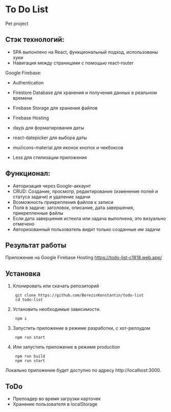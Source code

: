 # To Do List

Pet project

## Стэк технологий:

- SPA выпонлено на React, функциональный подход, использованы хуки
- Навигация между страницами с помощью react-router

Google Firebase:
- Authentication 
- Firestore Database для хранения и получения данных в реальном времени
- Firebase Storage для хранения файлов
- Firebase Hosting

- dayjs для форматирования даты
- react-datepicker для выбора даты
- mui/icons-material для иконок кнопок и чекбоксов
- Less для стилизации приложения

## Функционал:
- Авторизация через Google-аккаунт
- CRUD: Создание, просмотр, редактирование (изменение полей и статуса задачи) и удаление задачи
- Возможность прикрепления файлов к записи
- Поля в задаче: заголовок, описание, дата завершения, прикрепленные файлы
- Если дата завершения истекла или задача выполнена, это визуально отмечено
- Авторизованный пользователь видит только созданные им задачи

## Результат работы
Приложение на Google Firebase Hosting https://todo-list-c1818.web.app/

## Установка

1. Клонировать или скачать репозиторий

        git clone https://github.com/BerezinKonstantin/todo-list
        cd todo-list

2. Установить необходимые зависимости.

        npm i

3. Запустить приложение в режиме разработки, с хот-релоудом

        npm run start

4. Или запустить приложение в режиме production

        npm run build
        npm run start

Локально приложение будет доступно по адресу http://localhost:3000.

## ToDo
- Прелоадер во время загрузки карточек
- Хранение пользователя в localStorage